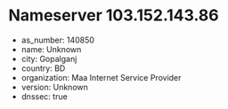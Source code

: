 # Nameserver 103.152.143.86

* as_number: 140850
* name: Unknown
* city: Gopalganj
* country: BD
* organization: Maa Internet Service Provider
* version: Unknown
* dnssec: true
